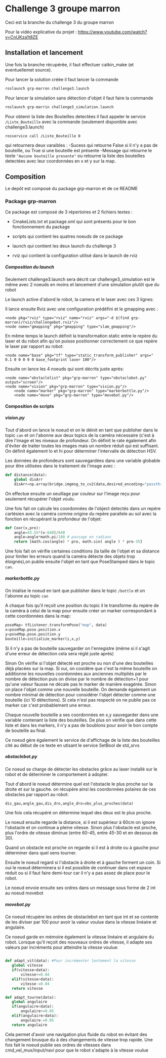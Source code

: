 # Challenge 3 groupe marron

Ceci est la branche du challenge 3 du groupe marron

Pour la vidéo explicative du projet : https://www.youtube.com/watch?v=CnUKza1t8ZE

## Installation et lancement

Une fois la branche récupérée, il faut effectuer catkin_make (et eventuellemet source).

Pour lancer la solution créée il faut lancer la commande

```bash
roslaunch grp-marron challenge3.launch
```

Pour lancer la simulation sans détection d'objet il faut faire la commande 

```bash
roslaunch grp-marrin challenge3_simulation.launch
```
    
    
Pour obtenir la liste des Bouteilles detectées il faut appeler le service `/Liste_Bouteille` avec la commande (seulement disponible avec challenge3.launch)

```bash
rosservice call /Liste_Bouteille 0
```
    
qui  retournera deux varaibles :
-Sucess qui retourne False si il n'y a pas de bouteille, ou True si une bouteille est présente
-Message qui retourne le texte `"Aucune bouteille presente"` ou retourne la liste des bouteilles detectées avec leur coordonnées en x et y sur la map.


## Composition

Le depôt est composé du package grp-marron et de ce README

### Package grp-marron

Ce package est composé de 3 répertoires et 2 fichiers textes :

- CmakeLists.txt et package.xml qui sont présents pour le bon fonctionnement du package

- scripts qui contient les quatres noeuds de ce package

- launch qui contient les deux launch du challenge 3

- rviz qui contient la configuration utilisé dans le launch de rviz

##### Composition du launch

Seulement challenge3.launch sera décrit car challenge3_simulation est le même avec 2 noeuds en moins et lancement d'une simulation plutôt que du robot

Le launch active d'abord le robot, la camera et le laser  avec ces 3 lignes:
	<include file="$(find turtlebot_bringup)/launch/minimal.launch"/>
	<include file="$(find realsense2_camera)/launch/rs_aligned_depth.launch"/>
	<node name="laser" pkg="urg_node" type="urg_node"/>

Il lance ensuite Rviz avec une configuration prédéfini et le gmapping avec :

	<node pkg="rviz" type="rviz" name="rviz" args="-d $(find grp-marron)/rviz/challengebot.rviz"/>
	<node name="gmapping" pkg="gmapping" type="slam_gmapping"/>

En même temps le launch définit la transformation static entre le repère du laser et du robot afin qu'on puisse positionner correctement ce que repère le laser par rapport au robot:

	<node name="base" pkg="tf" type="static_transform_publisher" args=" 0.1 0 0 0 0 0 base_footprint laser 100"/>
	
Ensuite on lance les 4 noeuds qui sont décrits juste après:

	<node name="obstaclelist" pkg="grp-marron" type="obstaclebot.py" output="screen"/>
	<node name="vision" pkg="grp-marron" type="vision.py"/>
    	<node name="marker" pkg="grp-marron" type="markerbottle.py"/>
    	<node name="move" pkg="grp-marron" type="movebot.py"/>
#### Composition de scripts


##### vision.py



Tout d'abord on lance le noeud et on le déinit en tant que publisher dans le topic `can` et on l'abonne aux deux topics de la caméra nécessaire (c'est à dire l'image et les niveaux de profondeur.
On définit le rate également afin d'éviter de traiter toutes les images mais un nombre réduit qui est suffisant.
On définit également lo et hi pour déterminer l'intervalle de détection HSV.

Les données de profondeurs sont sauvegardées dans une variable globable pour être utilisées dans le traitement de l'image avec :

```python
def distance(data):
	global disArr
	disArr=np.array(bridge.imgmsg_to_cv2(data,desired_encoding="passthrough"))
```

On effectue ensuite un seuillage par couleur sur l'image reçu pour seulement récupérer l'objet voulu.

Une fois fait on calcule les coordonnées de l'object detectés dans un repère cartésien avec la caméra comme origine du repère parallele au sol avec la fonction en récupérant la profondeur de l'objet:

```python
def Coor(x,pro):
	angle=43.55*(x-640)/640
	angle=angle*math.pi/180 # passage en radians
	return [math.cos(angle) * pro, math.sin( angle ) * pro-35]
```


Une fois fait on vérifie certaines conditions (la taille de l'objet et sa distance pour limiter les erreurs quand la caméra détecte des objets trop éloignés),on publie ensuite l'objet en tant que PoseStamped dans le topic `can`.



##### markerbottle.py



On inialise le noeud en tant que publisher dans le topic `/bottle` et on l'abonne au topic `can`

A chaque fois qu'il reçoit une position du topic il le transforme du repère de la caméra à celui de la map pour ensuite créer un marker correspondant à cette coordonnées dans la map:

```python
poseMap= tfListener.transformPose("map", data)
x=poseMap.pose.position.x
y=poseMap.pose.position.y
bouteille=initialize_marker(i,x,y)
```

Si il n'y a pas de bouteille sauvegarder on l'enregistre (même si il s'agit d'une erreur de détection cela sera réglé juste aprés)

Sinon
On vérifie si l'objet détecté est proche ou non d'une des bouteilles déjà placées sur la map. Si oui, on cosidère que c'est la même bouteille on additionne les nouvelles coordonnées aux anciennes multipliés par le nombre de détection puis on divise par le nombre de détection+1 pour qu'une valeur fausse ne décale pas le marker de manière exagérée. Sinon on place l'objet comme une nouvelle bouteille. On demande également un nombre minimal de détection pour considérer l'objet détecter comme une bouteille (ici 10 détections). Si cela n'est pas respecté on ne publie pas ce marker car c'est probablement une erreur.

Chaque nouvelle bouteille a ses coordonnées en x,y sauvegarder dans une variable contenant la liste des bouteilles. De plus on vérifie que dans cette liste et dans les markers, il n'y a pas de boublons pour avoir le bon compte de bouteille au final.


Ce noeud gère également le service de d'affichage de la liste des bouteilles cité au début de ce texte en utisant le service SetBool de std_srvs



##### obstaclebot.py



Ce noeud se charge de détecter les obstacles grâce au laser installé sur le robot et de déterminer le comportement à adopter.

Tout d'abord le noeud détermine quel est l'obstacle le plus proche sur la droite et sur la gauche. on récupère ainsi les coordonnées polaires de ces obstacles par rapport au robot:

```python
dis_gau,angle_gau,dis_dro,angle_dro=obs_plus_proches(data) 
```

Une fois cela récupéré on détermine lequel des deux est le plus proche.

Le noeud ensuite regarde la distance, si il est supérieur à 60cm on ignore l'obstacle et on continue a pleine vitesse. Sinon plus l'obstacle est proche, plus l'ordre de vitesse diminue (entre 60-45, entre 45-30 et en dessous de 30).

Quand un obstacle est proche on regarde si il est à droite ou à gauche pour déterminer dans quel sens tourner.


Ensuite le noeud regard si l'obstacle à droite et à gauche forment un coin. Si oui le noeud déterminera si il est possible de continuer dans cet espace réduit ou si il faut faire demi-tour car il n'y a pas assez de place pour le robot.

Le noeud envoie ensuite ses ordres dans un message sous forme de 2 int au noeud movebot



##### movebot.py



Ce noeud récupère les ordres de obstaclebot en tant que int et se contente de les diviser par 100 pour avoir la valeur voulue dans la vitesse linéaire et angulaire.

Ce noeud garde en mémoire également la vitesse linéaire et angulaire du robot. Lorsque qu'il reçoit des nouveaux ordres de vitesse, il adapte ses valeurs par incréments pour atteindre la vitesse voulue:

 ```python
 
def adapt_vit(data): #Pour incrémenter lentement la vitesse
    global vitesse 
    if(vitesse<data):
        vitesse+=0.04
    elif(vitesse>data):
        vitesse-=0.04
    return vitesse

def adapt_tourne(data):
    global angulaire
    if(angulaire<data):
        angulaire+=0.05
    elif(angulaire>data):
        angulaire-=0.05
    return angulaire
```
Cela permet d'avoir une navigation plus fluide du robot en évitant des changement brusque du à des changements de vitesse trop rapide. Une fois fait le noeud publie ses ordres de vitesses dans cmd_vel_mux/input/navi pour que le robot s'adapte à la vitesse voulue
    
